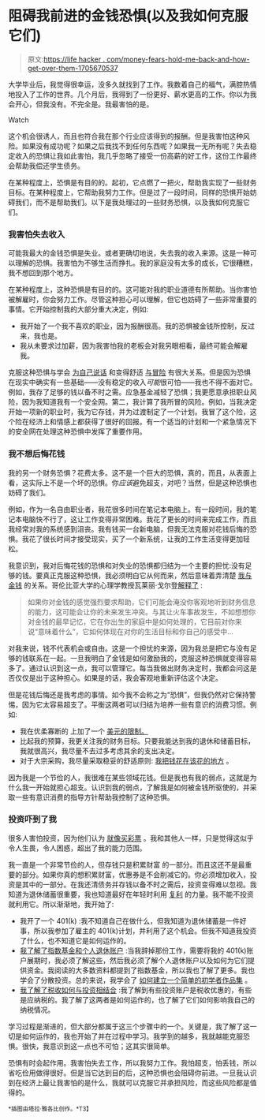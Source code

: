 # 阻碍我前进的金钱恐惧(以及我如何克服它们)

> 原文:[https://life hacker . com/money-fears-hold-me-back-and-how-get-over-them-1705670537](https://lifehacker.com/money-fears-that-held-me-back-and-how-i-got-over-them-1705670537)

大学毕业后，我觉得很幸运，没多久就找到了工作。我数着自己的福气，满腔热情地投入了工作的世界。几个月后，我得到了一份更好、薪水更高的工作。你以为我会开心，但我没有。不完全是。我最害怕的是。

Watch

这个机会很诱人，而且也符合我在那个行业应该得到的报酬。但是我害怕这种风险。如果没有成功呢？如果之后我找不到任何东西呢？如果我一无所有呢？失去稳定收入的恐惧让我如此害怕，我几乎忽略了接受一份高薪的好工作，这份工作最终会帮助我偿还学生债务。

在某种程度上，恐惧是有目的的。起初，它点燃了一把火，帮助我实现了一些财务目标。在某种程度上，它帮助我努力工作。但是过了一段时间，同样的恐惧开始妨碍我们，而不是帮助我们。以下是我处理过的一些财务恐惧，以及我如何克服它们。

### 我害怕失去收入

可能我最大的金钱恐惧是失业。或者更确切地说，失去我的收入来源。这是一种可以理解的恐惧。我害怕为不够生活而挣扎。我的家庭没有太多的成长，它很糟糕，我不想回到那个地方。

在某种程度上，这种恐惧是有目的的。这可能对我的职业道德有所帮助。当你害怕被解雇时，你会努力工作。尽管这种担心可以理解，但它也妨碍了一些非常重要的事情。它开始控制我的大部分重大决定，例如:

*   我开始了一个我不喜欢的职业，因为报酬很高。我的恐惧被金钱所控制，反过来，我也是。
*   我从未要求过加薪，因为我害怕我的老板会对我另眼相看，最终可能会解雇我。

克服这种恐惧与学会 [为自己说话](http://lifehacker.com/how-i-got-over-my-fear-of-confrontation-and-learned-to-1699617728) 和变得舒适 [与冒险](http://lifehacker.com/be-willing-to-take-risks-to-avoid-the-impact-trap-1684896548) 有很大关系。但是因为恐惧在现实中确实有一些基础——没有稳定的收入*可能*很可怕——我也不得不面对它。例如，我存了足够的钱以备不时之需。应急基金减轻了恐惧；我更愿意承担职业风险，因为我知道我有一个安全网。第二，我计算了我所冒的风险。例如，当我决定开始一项新的职业时，我为它存钱，并为过渡制定了一个计划。我冒了这个险，这个险在经济上和情感上都获得了很好的回报。有一个适当的计划和一个紧急情况下的安全网在处理这种恐惧中发挥了重要作用。

### 我不想后悔花钱

我的另一个财务恐惧？花费太多。这不是一个巨大的恐惧，真的，而且，从表面上看，这实际上不是一个坏的恐惧。你*应该*避免超支，对吧？当然，但是这种恐惧也妨碍了我们。

例如，作为一名自由职业者，我花很多时间在笔记本电脑上。有一段时间，我的笔记本电脑快不行了，这让工作变得非常困难。我花了更长的时间来完成工作，而且我经常对我的系统感到沮丧。我有钱买一台新电脑，但我无法克服对花钱后悔的恐惧。我花了很长时间才接受现实，买了一个新系统，让我的工作生活变得更加轻松。

我意识到，我对后悔花钱的恐惧和对失业的恐惧都归结为一个主要的担忧:没有足够的钱。要真正克服这种恐惧，我必须明白它从何而来，然后意味着弄清楚 [我与金钱](http://twocents.lifehacker.com/the-four-money-scripts-that-cause-financial-problems-1541239792) 的关系。哥伦比亚大学的心理学教授瓦莱丽·戈尔登[解释了](https://www.psychologytoday.com/blog/freudian-quips/201403/money-issues-theyre-all-in-your-head) :

> 如果你对金钱的感觉强烈要求帮助，它们可能会淹没你客观地听到财务信息的能力，这可能会让你的未来发生冲突。与其让火车事故发生，不如想想你对金钱的最早记忆，它在你出生的家庭中是如何处理的，它目前对你来说“意味着什么”，它如何体现在对你的生活目标和你自己的感受中…

对我来说，钱不代表机会或自由。这是一个担忧的来源，因为我总是把它与没有足够的钱联系在一起。一旦我明白了金钱是如何激励我的，克服这种恐惧就变得容易多了。通过认识到这一点，我可以管理它。每当我做出财务决定时，我都会问这是否仅仅是出于这种担心。如果是的话，我会客观地重新评估这个决定。

但是花钱后悔还是我考虑的事情。如今我不会称之为“恐惧”，但我仍然对它保持警惕，因为它太容易超支了。平衡这两者可以归结为培养一些有意识的消费习惯。例如:

*   我在优柔寡断的 上加了一个 [美元的限制。](http://twocents.lifehacker.com/set-a-dollar-limit-to-make-automatic-decisions-on-splur-1593247762)
*   比起我的预算，我更关注我的财务目标。只要我能达到我的退休和储蓄目标，我就很高兴，我尽量不去过多考虑其余的支出决定。
*   对于大宗采购，我尽量采取稳妥的舒适原则: [我把钱花在该花的地方](http://lifehacker.com/the-comfort-principle-spend-money-where-you-spend-your-5857142) 。

因为我是一个节俭的人，我很难在某些领域花钱。但是我也有我的弱点，这就是为什么我一开始就担心超支。认识到我的弱点，了解我是如何被金钱所驱使的，并采取一些有意识消费的指导方针帮助我控制了这种恐惧。

### 投资吓到了我

很多人害怕投资，因为他们认为 [就像买彩票](http://twocents.lifehacker.com/psa-investing-your-money-is-not-the-same-as-gambling-1677649583) 。我和其他人一样，只是觉得这似乎令人生畏，令人困惑，超出了我的能力范围。

我一直是一个非常节俭的人，但存钱只是积累财富 的一部分。而且这还不是最重要的部分。如果你真的想积累财富，优惠券是不会削减它的。你必须增加收入，投资是其中的一部分。在我还清债务并存钱以备不时之需后，投资变得难以忽视。我知道为退休储蓄很重要，我也知道最好在年轻时利用 [复利](http://lifehacker.com/how-much-youll-save-for-retirement-if-you-invest-just-1441177705) 的力量。我不能不投资就利用它。所以渐渐地，我开始了:

*   我开了一个 401(k) :我不知道自己在做什么，但我知道为退休储蓄是一件好事，所以我参加了雇主的 401(k)计划，并利用了这个机会。但我不知道我投资了什么，也不知道它是如何运作的。
*   [我了解了指数基金和个人退休账户](http://twocents.lifehacker.com/a-beginner-s-guide-to-opening-an-ira-1607498930) :当我辞掉那份工作，需要将我的 401(k)账户展期时，我必须了解这些，然后我必须了解个人退休账户以及如何为它们提供资金。我阅读的大多数资料都提到了指数基金，所以我也了解了更多。我也学会了分散投资。总的来说，我学会了 [如何建立一个简单的初学者作品集](http://twocents.lifehacker.com/how-to-build-an-easy-beginner-set-and-forget-investm-1686878594) 。
*   [我了解了税收如何与投资相结合](http://twocents.lifehacker.com/how-investing-affects-your-taxes-1624132288) :我了解到有些投资账户是税收优惠的，有些是应纳税的。我了解了这两者是如何运作的，也了解了它们如何影响我自己的纳税情况。

学习过程是渐进的，但大部分都属于这三个步骤中的一个。关键是，我了解了这一切是如何运作的，我也开始了并在过程中学习。我学到的越多，我就越能克服恐惧。很快，我意识到这一点也不可怕；这其实很简单。

恐惧有时会起作用。我害怕失去工作，所以我努力工作。我怕超支，怕丢钱，所以省吃俭用做得很好。但是当它达到目的后，这种恐惧也会阻碍你前进。一旦我认识到在经济上最让我害怕的是什么，我就可以克服它并承担风险，而这些风险都是值得的。

<small>*插图由塔拉·雅各比创作。*T3】</small>